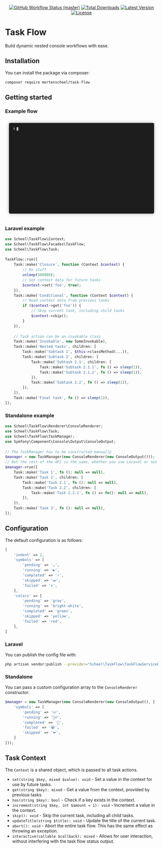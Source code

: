<p align="center">
    <p align="center">
        <a href="https://github.com/mortenscheel/task-flow/actions"><img alt="GitHub Workflow Status (master)" src="https://github.com/mortenscheel/task-flow/actions/workflows/tests.yml/badge.svg"></a>
        <a href="https://packagist.org/packages/mortenscheel/task-flow"><img alt="Total Downloads" src="https://img.shields.io/packagist/dt/mortenscheel/task-flow"></a>
        <a href="https://packagist.org/packages/mortenscheel/task-flow"><img alt="Latest Version" src="https://img.shields.io/packagist/v/mortenscheel/task-flow"></a>
        <a href="https://packagist.org/packages/mortenscheel/task-flow"><img alt="License" src="https://img.shields.io/packagist/l/mortenscheel/task-flow"></a>
    </p>
</p>

# Task Flow
Build dynamic nested console workflows with ease.

## Installation
You can install the package via composer:

```bash
composer require mortenscheel/task-flow
```

## Getting started

### Example flow
![Example](assets/example.gif)

### Laravel example
```php
use Scheel\TaskFlow\Context;
use Scheel\TaskFlow\Facades\TaskFlow;
use Scheel\TaskFlow\Task;

TaskFlow::run([
    Task::make('Closure', function (Context $context) {
        // Do stuff
        usleep(500000);
        // Set context data for future tasks
        $context->set('foo', true);
    }),
    Task::make('Conditional', function (Context $context) {
        // Read context data from previous tasks
        if ($context->get('foo')) {
            // Skip current task, including child tasks
            $context->skip();
        }
    }),

    // Task action can be an invokable class
    Task::make('Invokable', new SomeInvokable),
    Task::make('Nested tasks', children: [
        Task::make('Subtask 1', $this->classMethod(...)),
        Task::make('Subtask 2', children: [
            Task::make('Subtask 2.1', children: [
                Task::make('Subtask 2.1.1', fn () => sleep(1)),
                Task::make('Subtask 2.1.2', fn () => sleep(1)),
            ]),
            Task::make('Subtask 2.2', fn () => sleep(1)),
        ]),
    ]),
    Task::make('Final task', fn () => sleep(1)),
]);
```
### Standalone example
```php
use Scheel\TaskFlow\Renderer\ConsoleRenderer;
use Scheel\TaskFlow\Task;
use Scheel\TaskFlow\TaskManager;
use Symfony\Component\Console\Output\ConsoleOutput;

// The TaskManager has to be constructed manually
$manager = new TaskManager(new ConsoleRenderer(new ConsoleOutput()));
// But the rest of the API is the same, whether you use Laravel or not
$manager->run([
    Task::make('Task 1', fn (): null => null),
    Task::make('Task 2', children: [
        Task::make('Task 2.1', fn (): null => null),
        Task::make('Task 2.2', children: [
            Task::make('Task 2.2.1', fn () => fn(): null => null),
        ]),
    ]),
    Task::make('Task 3', fn (): null => null),
]);
```

## Configuration
The default configuration is as follows:
```php
[
    'indent' => 2,
    'symbols' => [
        'pending' => '…',
        'running' => '▶',
        'completed' => '✓',
        'skipped' => '⏭',
        'failed' => '✗',
    ],
    'colors' => [
        'pending' => 'gray',
        'running' => 'bright-white',
        'completed' => 'green',
        'skipped' => 'yellow',
        'failed' => 'red',
    ],
]
```
### Laravel
You can publish the config file with:
```bash
php artisan vendor:publish --provider="Scheel\TaskFlow\TaskFlowServiceProvider" --tag="config"
```
### Standalone
You can pass a custom configuration array to the `ConsoleRenderer` constructor:
```php
$manager = new TaskManager(new ConsoleRenderer(new ConsoleOutput(), [
    'symbols' => [
        'pending' => '💤',
        'running' => '🏃‍♂️️',
        'completed' => '🎉',
        'failed' => '😭',
        'skipped' => '⏩',
    ]
]));
```

## Task Context
The `Context` is a shared object, which is passed to all task actions.
- `set(string $key, mixed $value): void` - Set a value in the context for use by future tasks.
- `get(string $key): mixed` - Get a value from the context, provided by previous tasks.
- `has(string $key): bool` - Check if a key exists in the context.
- `increment(string $key, int $amount = 1): void` - Increment a value in the context.
- `skip(): void` - Skip the current task, including all child tasks.
- `updateTitle(string $title): void` - Update the title of the current task.
- `abort(): void` - Abort the entire task flow. This has the same effect as throwing an exception.
- `interactive(callable $callback): mixed` - Allows for user interaction, without interfering with the task flow status output.

